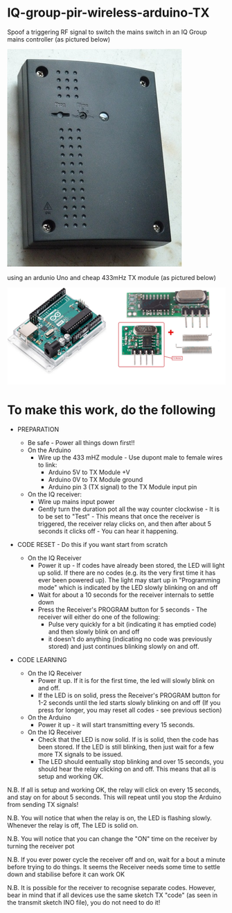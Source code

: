 # IQ-group-pir-wireless-arduino-TX
Spoof a triggering RF signal to switch the mains switch in an IQ Group mains controller (as pictured below)

<img src="images/P1140936.jpg" alt="IQ Group 240V Mains controller"/>

using an ardunio Uno and cheap 433mHz TX module (as pictured below) 

<img src="images/ard.jpg" alt="Ard_tx"/>



# To make this work, do the following 
 - PREPARATION
   - Be safe - Power all things down first!!
   - On the Arduino
     - Wire up the 433 mHZ module - Use dupont male to female wires to link:
       - Arduino 5V  to TX Module +V  
       - Arduino 0V  to TX Module ground  
       - Arduino pin 3 (TX signal) to the TX Module input pin  
   - On the IQ receiver:
     - Wire up mains input power
     - Gently turn the duration pot all the way counter clockwise - It is to be set to "Test" - This means that once the receiver is triggered, the receiver relay clicks on, and then after about 5 seconds it clicks off - You can hear it happening.  

 - CODE RESET - Do this if you want start from scratch
   - On the IQ Receiver 
     - Power it up - If codes have already been stored, the LED will light up solid. If there are no codes (e.g. its the very first time it has ever been powered up). The light may start up in "Programming mode" which is indicated by the LED slowly blinking on and off
     - Wait for about a 10 seconds for the receiver internals to settle down
     - Press the Receiver's PROGRAM button for 5 seconds - The receiver will either do one of the following:
       - Pulse very quickly for a bit (indicating it has emptied code) and then slowly blink on and off 
       - it doesn't do anything (indicating no code was previously stored) and just continues blinking slowly on and off. 
                
 - CODE LEARNING
   - On the IQ Receiver 
     - Power it up. If it is for the first time, the led will slowly blink on and off.
     - If the LED is on solid, press the Receiver's PROGRAM button for 1-2 seconds until the led starts slowly blinking on and off (If you press for longer, you may reset all codes - see previous section)
   - On the Arduino
     - Power it up - it will start transmitting every 15 seconds. 
   - On the IQ Receiver
     - Check that the LED is now solid. If is is solid, then the code has been stored. If the LED is still blinking, then just wait for a few more TX signals to be issued.
     - The LED should eentually stop blinking and over 15 seconds, you should hear the relay clicking on and off. This means that all is setup and working OK.
       
N.B. If all is setup and working OK, the relay will click on every 15 seconds, and stay on for about 5 seconds. This will repeat until you stop the Arduino from sending TX signals!

N.B. You will notice that when the relay is on, the LED is flashing slowly. Whenever the relay is off, The LED is solid on.

N.B. You will notice that you can change the "ON" time on the receiver by turning the receiver pot 

N.B. If you ever power cycle the receiver off and on, wait for a bout a minute before trying to do things. It seems the Receiver needs some time to settle down and stabilise before it can work OK 

N.B. It is possible for the receiver to recognise separate codes. However, bear in mind that if all devices use the same sketch TX "code" (as seen in the transmit sketch INO file), you do not need to do it!
